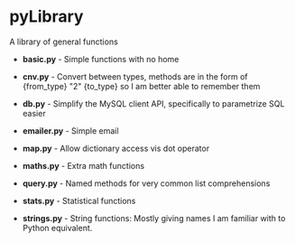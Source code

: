 pyLibrary
=========


A library of general functions

  * **basic.py** - Simple functions with no home

  * **cnv.py** - Convert between types, methods are in the form of {from_type} "2" {to_type} so
I am better able to remember them

  * **db.py** - Simplify the MySQL client API, specifically to parametrize SQL easier

  * **emailer.py** - Simple email

  * **map.py** - Allow dictionary access vis dot operator

  * **maths.py** - Extra math functions

  * **query.py** - Named methods for very common list comprehensions

  * **stats.py** - Statistical functions

  * **strings.py** - String functions:  Mostly giving names I am familiar with to Python equivalent.